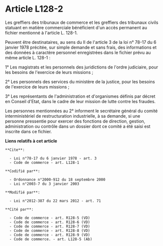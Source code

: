 # Article L128-2

Les greffiers des tribunaux de commerce et les greffiers des tribunaux civils statuant en matière commerciale bénéficient
d'un accès permanent au fichier mentionné à l'article L. 128-1. 

Peuvent être destinataires, au sens du II de l'article 3 de la loi n° 78-17 du 6 janvier 1978 précitée, sur simple demande et
sans frais, des informations et des données à caractère personnel enregistrées dans le fichier prévu au même article L.
128-1 : 

1° Les magistrats et les personnels des juridictions de l'ordre judiciaire, pour les besoins de l'exercice de leurs
missions ; 

2° Les personnels des services du ministère de la justice, pour les besoins de l'exercice de leurs missions ; 

3° Les représentants de l'administration et d'organismes définis par décret en Conseil d'Etat, dans le cadre de leur mission
de lutte contre les fraudes. 

Les personnes mentionnées au 2° informent le secrétaire général du comité interministériel de restructuration industrielle, à
sa demande, si une personne pressentie pour exercer des fonctions de direction, gestion, administration ou contrôle dans un
dossier dont ce comité a été saisi est inscrite dans ce fichier.

**Liens relatifs à cet article**

	**Cite**:

	  - Loi n°78-17 du 6 janvier 1978 - art. 3
	  - Code de commerce - art. L128-1

	**Codifié par**:

	  - Ordonnance n°2000-912 du 18 septembre 2000
	  - Loi n°2003-7 du 3 janvier 2003

	**Modifié par**:

	  - Loi n°2012-387 du 22 mars 2012 - art. 71

	**Cité par**:

	  - Code de commerce - art. R128-5 (VD)
	  - Code de commerce - art. R128-6 (VD)
	  - Code de commerce - art. R128-7 (VD)
	  - Code de commerce - art. R128-8 (VD)
	  - Code de commerce - art. R128-9 (VD)
	  - Code de commerce. - art. L128-5 (Ab)
